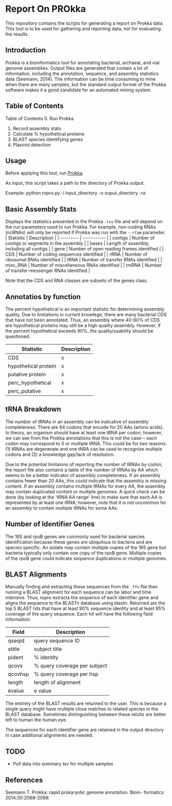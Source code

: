 # Report On PROkka
This repository contains the scripts for generating a report on Prokka data. This tool is to be used for gathering and reporting data, not for evaluating the results.

## Introduction
Prokka is a bioinformatics tool for annotating bacterial, archaeal, and vial genome assemblies. Output files are generated that contain a lot of information, including the annotation, sequence, and assembly statistics data (Seemann, 2014). The information can be time consuming to mine when there are many samples, but the standard output format of the Prokka software makes it a good candidate for an automated mining system.


## Table of Contents

Table of Contents
0. Run Prokka
1. Record assembly stats
2. Calculate % hypothetical proteins
3. BLAST species identifying genes
4. Plasmid detection

## Usage
Before applying this tool, run [Prokka](https://github.com/tseemann/prokka). 

As input, this script takes a path to the directory of Prokka output.

Example: python ropro.py -i input_directory -o ouput_directory -ra


## Basic Assembly Stats
Displays the statistics presented in the Prokka `.tsv` file and will depend on the run parameters used to run Prokka. For example, non-coding RNAs (ncRNAs) will only be reported if Prokka was run with the `--rfam` parameter.
| Statistic | Description |
| --------- | ----------- |
| contigs | Number of contigs or segments in the assembly |
| bases | Length of assembly, including all contigs |
| gene | Number of open reading frames identified |
| CDS | Number of coding sequences identified |
| rRNA | Number of ribosomal RNAs identified |
| tRNA | Number of transfer RNAs identified |
| misc_RNA | Number of miscellaneous RNAs identified |
| tmRNA | Number of transfer-messenger RNAs identified |

Note that the CDS and RNA classes are subsets of the genes class.

## Annotatios by function
The percent hypothetical is an important statistic for determining assembly quality. Due to limitations in current knowlege, there are many bacterial CDS that have not been annotated. Thus, an assembly where 40-60% of CDS are hypothetical proteins may still be a high quality assembly. However, if the percent hypothetical exceeds 90%, the quality/usability should be questioned.

| Statistic | Description |
| --------- | ----------- |
| CDS | x |
| hypothetical protein | x |
| putative protein | x |
| perc_hypothetical | x |
| perc_putative | x |

## tRNA Breakdown
The number of tRNAs in an assembly can be indicative of assembly completeness. There are 64 codons that encode for 20 AAs (amino acids). In theory, an organism should have at least one tRNA per codon; however, we can see from the Prokka annotations that this is not the case-- each codon may correspond to 0 or multiple tRNA. This could be for two reasons. (1) tRNAs are degenerate and one tNRA can be used to recognize multiple codons and (2) a knowledge gap/lack of resolution.

Due to the potential limitaions of reporting the number of tRNAs by codon, the report file also contains a table of the number of tRNAs by AA which seems to be a better indicator of assembly completeness. If an assembly contains fewer than 20 AAs, this could indicate that the assembly is missing content. If an assembly contains multiple tRNAs for every AA, the assembly may contain duplicated content or multiple genomes. A quick check can be done (by looking at the 'tRNA AA range' line) to make sure that each AA is represented by at least one tRNA; however, note that it is not uncommon for an assembly to contain multiple tRNAs for some AAs. 

## Number of Identifier Genes
The 16S and rpoB genes are commonly used for bacterial species identification because these genes are ubiquitous to bacteria and are species specific. An isolate may contain multiple copies of the 16S gene but bacteria typically only contain one copy of the rpoB gene. Multiple copies of the rpoB gene could indicate sequence duplications or multiple genomes.

## BLAST Alignments
Manually finding and extracting these sequences from the `.ffn` file then running a BLAST alignment for each sequence can be labor and time intensive. Thus, ropro extracts the sequence of each identifier gene and aligns the sequence to the BLASTn database using blastn. Returned are the top 5 BLAST hits that have at least 90% sequence identity and at least 95% coverage of the query sequence. Each hit will have the following field information: 

| Field | Description |
| ----- | ----------- |
| qseqid | query sequence ID |
| stitle | subject title |
| pident | % identity |
| qcovs | % query coverage per subject|
| qcovhsp | % query coverage per hsp |
| length | length of alignment |
| evalue | e value |

The entirety of the BLAST results are returned to the user. This is because a single query might have multiple close matches to related species in the BLAST database. Sometimes distinguishing between these relults are better left to human the human eye.

The sequences for each identifier gene are retained in the output directory in case additional alignments are needed. 

## TODO

* Pull data into summary tsv for multiple samples

## References
Seemann T. Prokka: rapid prokaryotic genome annotation. Bioin- formatics 2014;30:2068–2069.
